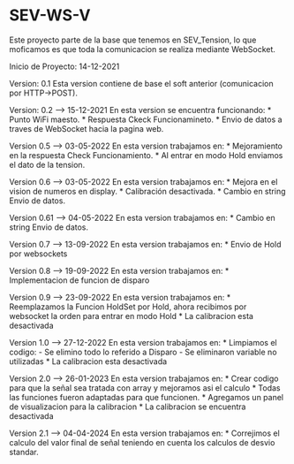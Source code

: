 # SEV-WS-V
Este proyecto parte de la base que tenemos en SEV_Tension, lo que moficamos es que toda la comunicacion se realiza mediante WebSocket.

Inicio de Proyecto: 14-12-2021

Version: 0.1
    Esta version contiene de base el soft anterior (comunicacion por HTTP->POST). 

Version: 0.2 --> 15-12-2021
    En esta version se encuentra funcionando:
     * Punto WiFi maesto.
     * Respuesta Ckeck Funcionamineto.
     * Envio de datos a traves de WebSocket hacia la pagina web.

Version 0.5 --> 03-05-2022
    En esta version trabajamos en:
     * Mejoramiento en la respuesta Check Funcionamiento.
     * Al entrar en modo Hold enviamos el dato de la tension.

Version 0.6 --> 03-05-2022
    En esta version trabajamos en:
     * Mejora en el vision de numeros en display.
     * Calibración desactivada.
     * Cambio en string Envio de datos.

Version 0.61 --> 04-05-2022
    En esta version trabajamos en:
     * Cambio en string Envio de datos.

Version 0.7 --> 13-09-2022
    En esta version trabajamos en:
     * Envio de Hold por websockets

Version 0.8 --> 19-09-2022
    En esta version trabajamos en:
     * Implementacion de funcion de disparo

Version 0.9 --> 23-09-2022
    En esta version trabajamos en:
      * Reemplazamos la Funcion HoldSet por Hold, ahora recibimos por websocket la orden para entrar en modo Hold
      * La calibracion esta desactivada

Version 1.0 --> 27-12-2022
    En esta version trabajamos en:
      * Limpiamos el codigo:
            - Se elimino todo lo referido a Disparo
            - Se eliminaron variable no utilizadas
      * La calibracion esta desactivada

Version 2.0 --> 26-01-2023
    En esta version trabajamos en:
     * Crear codigo para que la señal sea tratada con array y mejoramos asi el calculo
     * Todas las funciones fueron adaptadas para que funcionen.
     * Agregamos un panel de visualizacion para la calibracion
     * La calibracion se encuentra desactivada

Version 2.1 --> 04-04-2024
    En esta version trabajamos en:
        * Correjimos el calculo del valor final de señal teniendo en cuenta los calculos de desvio standar.